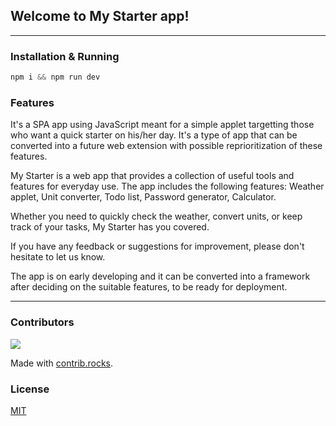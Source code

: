 ## Welcome to My Starter app!

---

### Installation & Running

```js
npm i && npm run dev
```

### Features

It's a SPA app using JavaScript meant for a simple applet targetting those who want a quick starter on his/her day. It's a type of app that can be converted into a future web extension with possible reprioritization of these features.

My Starter is a web app that provides a collection of useful tools and features for everyday use. The app includes the following features: Weather applet, Unit converter, Todo list, Password generator, Calculator.

Whether you need to quickly check the weather, convert units, or keep track of your tasks, My Starter has you covered.

If you have any feedback or suggestions for improvement, please don't hesitate to let us know.

The app is on early developing and it can be converted into a framework after deciding on the suitable features, to be ready for deployment.

---

### Contributors

<a href="https://github.com/amromoorie/my-starter/graphs/contributors">
  <img src="https://contrib.rocks/image?repo=amromoorie/my-starter" />
</a>

Made with [contrib.rocks](https://contrib.rocks).

### License

[MIT](https://choosealicense.com/licenses/mit/)
